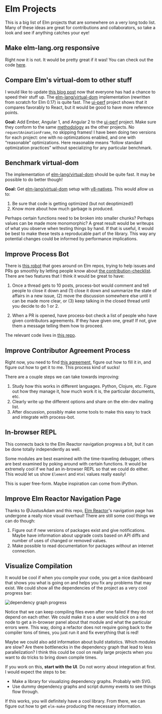 # Elm Projects

This is a big list of Elm projects that are somewhere on a very long todo list.
Many of these ideas are great for contributions and collaborators, so take a
look and see if anything catches your eye!


## Make elm-lang.org responsive

Right now it is not. It would be pretty great if it was! You can check out the code [here](https://github.com/elm-lang/elm-lang.org/).


## Compare Elm's virtual-dom to other stuff

I would like to update [this blog post](http://elm-lang.org/blog/blazing-fast-html) now that everyone has had a chance to speed their stuff up. The [elm-lang/virtual-dom](https://github.com/elm-lang/virtual-dom/) implementation (rewritten from scratch for Elm 0.17) is quite fast. The [ui-perf](https://github.com/evancz/ui-perf) project shows that it compares favorably to React, but it would be good to have more reference points.

**Goal:** Add Ember, Angular 1, and Angular 2 to the [ui-perf](https://github.com/evancz/ui-perf) project. Make sure they conform to the same [methodology](https://github.com/evancz/ui-perf#methodology) as the other projects. No `requestAnimationFrame`, no skipping frames! I have been doing two versions for each project: one with no optimizations enabled, and one with &ldquo;reasonable&rdquo; optimizations. Here reasonable means &ldquo;follow standard optimization practices&rdquo; without specializing for any particular benchmark.


## Benchmark virtual-dom

The implementation of [elm-lang/virtual-dom](https://github.com/elm-lang/virtual-dom/) should be quite fast. It may be possible to do better though!

**Goal:** Get [elm-lang/virtual-dom](https://github.com/elm-lang/virtual-dom/) setup with [v8-natives](https://www.npmjs.com/package/v8-natives). This would allow us to:

  1. Be sure that code is getting optimized (but not deoptimized!)
  2. Know more about how much garbage is produced.
  
Perhaps certain functions need to be broken into smaller chunks? Perhaps values can be made more monomorphic? A great result would be writeups of what you observe when testing things by hand. If that is useful, it would be best to make these tests a reproducable part of the library. This way any potential changes could be informed by performance implications.


## Improve Process Bot

There is [this robot](https://github.com/process-bot/) that goes around on Elm repos, trying to help issues and PRs go smoothly by letting people know about [the contribution-checklist](https://github.com/process-bot/contribution-checklist). There are two features that I think it would be great to have:

  1. Once a thread gets to 10 posts, process-bot would comment and tell people to close it down and (1) close it down and summarize the state of affairs in a new issue, (2) move the discussion somewhere else until it can be made more clear, or (3) keep talking in the closed thread until you decide to do 1 or 2.
  
  2. When a PR is opened, have process-bot check a list of people who have given contributors agreements. If they have given one, great! If not, give them a message telling them how to proceed.

The relevant code lives in [this repo](https://github.com/process-bot/contribution-checklist).


## Improve Contributor Agreement Process

Right now, you need to find [this agreement](https://github.com/elm-lang/elm-compiler/blob/master/ContributorAgreement.pdf), figure out how to fill it in, and figure out how to get it to me. This process kind of sucks!

There are a couple steps we can take towards improving:

  1. Study how this works in different languages. Python, Clojure, etc. Figure out how they manage it, how much work it is, the particular documents, etc.
  2. Clearly write up the different options and share on the elm-dev mailing list.
  3. After discussion, possibly make some tools to make this easy to track and integrate with process-bot.


## In-browser REPL

This connects back to the Elm Reactor navigation progress a bit, but it can be done totally independently as well.

Some modules are best examined with the time-traveling debugger, others are best examined by poking around with certain functions. It would be extremely cool if we had an in-browser REPL so that we could do either. This would let us show `Element` and `Html` values really easily!

This is super free-form. Maybe inspiration can come from iPython.


## Improve Elm Reactor Navigation Page

Thanks to @JustusAdam and this repo, [Elm Reactor](https://github.com/elm-lang/elm-reactor)'s navigation page has undergone a really nice visual overhaul! There are still some cool things we can do though:

  1. Figure out if new versions of packages exist and give notifications. Maybe have information about upgrade costs based on API diffs and number of uses of changed or removed values.
  2. Make possible to read documentation for packages *without* an internet connection.


## Visualize Compilation

It would be cool if when you compile your code, you get a nice dashboard that shows you what is going on and helps you fix any problems that may exist. We could show all the dependencies of the project as a very cool progress bar:

![dependency graph progress](https://raw.githubusercontent.com/elm-lang/projects/master/compiler-progress-visualization/mock.gif)

Notice that we can keep compiling files even after one failed if they do not depend on each other. We could make it so a user would click on a red node to get a in-browser panel about that module and what the particular errors were. This way, doing a refactor does not require going back to the compiler tons of times, you just run it and fix everything that is red!

Maybe we could also add information about build statistics. Which modules are slow? Are there bottlenecks in the dependency graph that lead to less parallelization? I think this could be cool on really large projects when you want to do tricks to bring down compile times.

If you work on this, **start with the UI**. Do not worry about integration at first. I would expect the steps to be:

  - Make a library for visualizing dependency graphs. Probably with SVG.
  - Use dummy dependency graphs and script dummy events to see things flow through.

If this works, you will definitely have a cool library. From there, we can figure out how to get `elm-make` producing the necessary information.

